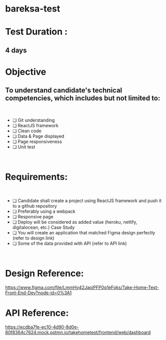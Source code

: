 # bareksa-test

# Test Duration : 
  ## 4 days

# Objective

  ## To understand candidate's technical competencies, which includes but not limited to:
  <br/>
  <ul>
    <li>❏ Git understanding</li>
    <li>❏ ReactJS framework</li>
    <li>❏ Clean code</li>
    <li>❏ Data & Page displayed</li>
    <li>❏ Page responsiveness</li>
    <li>❏ Unit test</li>
  </ul>
  <br/>
  
# Requirements:
  <br/>
  <ul>
    <li>❏ Candidate shall create a project using ReactJS framework and push it to a github repository</li>
    <li>❏ Preferably using a webpack</li>
    <li>❏ Responsive page</li>
    <li>❏ Deploy will be considered as added value (heroku, netlify, digitalocean, etc.)
    Case Study</li>
    <li>❏ You will create an application that matched Figma design perfectly (refer to design link)</li>
    <li>❏ Some of the data provided with API (refer to API link)</li>
  </ul>
  <br/>
  
# Design Reference:
https://www.figma.com/file/LmmHy42JaojPFP0q1eFoks/Take-Home-Test-Front-End-Dev?node-id=0%3A1

# API Reference:
https://ecdba7fe-ec10-4d90-8d0e-80f8364c7624.mock.pstmn.io/takehometest/frontend/web/dashboard
